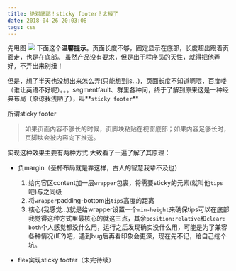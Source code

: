 ```yaml
---
title: 绝对底部！sticky footer？太棒了
date: 2018-04-26 20:03:08
tags: css
---
```

先甩图
![](https://upload-images.jianshu.io/upload_images/11264410-c1baac727d9e321f.png)
下面这个**温馨提示**。页面长度不够，固定显示在底部，长度超出跟着页面走，也是在底部。
虽然产品没有要求，但是出于程序员的天性，就得把他弄好，不弄出来别扭！
<!--more-->

但是，想了半天也没想出来怎么弄(只能想到js...)，页面长度不知道啊喂，百度喽（谁让英语不好呢）。。。segmentfault、群里各种问，终于了解到原来这是一种经典布局（原谅我浅陋了），叫**`sticky footer`**

所谓sticky footer
> 如果页面内容不够长的时候，页脚块粘贴在视窗底部；如果内容足够长时，页脚块会被内容向下推送。

实现这种效果主要有两种方式
大致看了一遍了解了其原理：
+ 负margin（圣杯布局就是靠这样，古人的智慧我辈不及也）
	1. 给内容区content加一层`wrapper`包裹，将需要sticky的元素(就叫他`tips`吧)与之同级
	2. 将`wrapper`padding-bottom出`tips`高度的距离
	3. 核心(我感觉...)就是给wrapper设置一个`min-height`来确保tips可以在底部
我觉得这种方式里最核心的就这三点，其余`position:relative`和`clear: both`个人感觉都没什么用，运行之后发现确实没什么用，可能是为了兼容各种情况(IE?)吧，遇到bug后再看印象会更深，现在先不记，给自己挖个坑。

+ flex实现sticky footer（未完待续）